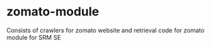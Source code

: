 # zomato-module
Consists of crawlers for zomato website and retrieval code for zomato module for SRM SE
